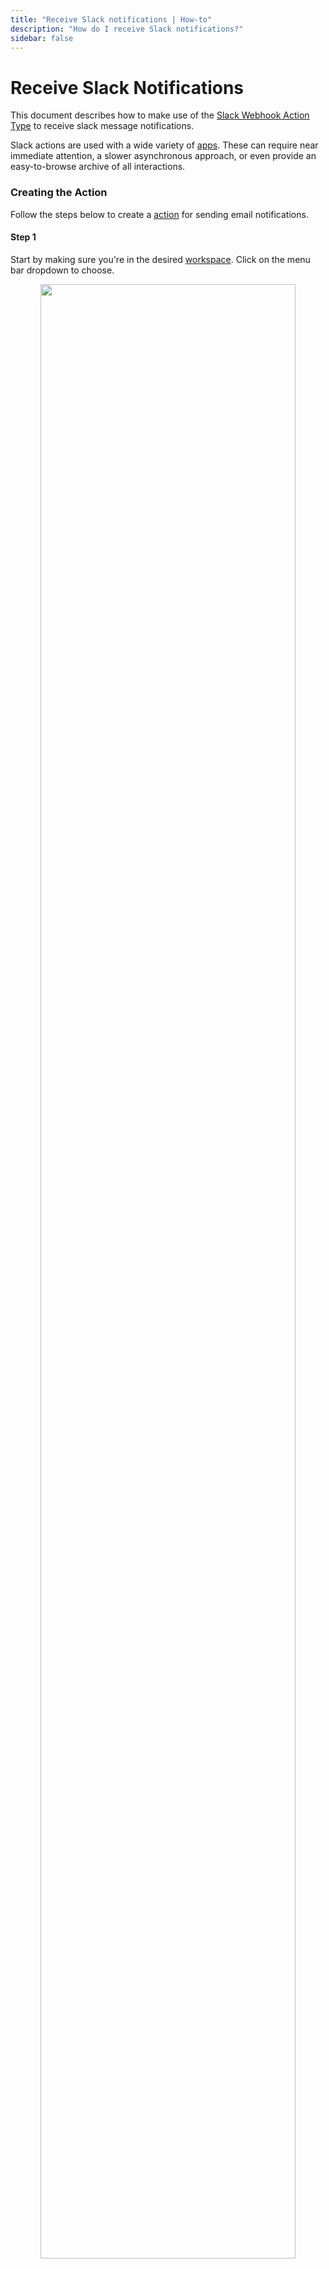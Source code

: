 ```yaml
---
title: "Receive Slack notifications | How-to"
description: "How do I receive Slack notifications?"
sidebar: false
---
```


# Receive Slack Notifications

This document describes how to make use of the [Slack Webhook Action Type](/reference/action-types/slack-webhook/) to receive slack message notifications.

Slack actions are used with a wide variety of [apps](/reference/apps/). These can require near immediate attention, a slower asynchronous approach, or even provide an easy-to-browse archive of all interactions.

### Creating the Action

Follow the steps below to create a [action](/reference/actions/) for sending email notifications.

#### Step 1

Start by making sure you're in the desired [workspace](/reference/workspaces/). Click on the menu bar dropdown to choose.

<p align="center">
  <img src="/images/navigation/choose-workspace-dropdown.png" width="90%">
</p>

#### Step 2

Select the **Actions** tab within the workspace view and click the **+ New Action** button. This will launch a modal for creating new actions.

<p align="center">
  <img src="/images/how-tos/create-new-action.png" width="90%">
</p>

#### Step 3

From the action creation model, select **Slack** from the _Action type_ dropdown list.

<p align="center">
  <img src="/images/modals/personal-office-coffee-machine-edit-app-actions-slack.png" width="70%">
</p>

#### Step 4

Enter the URL for your Slack Outgoing Webhook you wish to use, and click on **+ Create action** to complete the process.

::: tip
Create or view your Slack webhook integrations [here](https://slack.com/apps/A0F7VRG6Q-outgoing-webhooks).
:::

<p align="center">
  <img src="/images/modals/personal-office-coffee-machine-edit-app-actions-slack-save.png" width="70%">
</p>

Follow the steps below to attach the Webhook action created above to one or more [apps](/reference/apps/).

#### Step 1

Select the **Apps** tab within the workspace view and select the [app](/reference/apps/) you wish to receive Slack notifications for.

<p align="center">
  <img src="/images/how-tos/edit-app.png" width="90%">
</p>

#### Step 2

From the app model, click on the **Edit** button.

<p align="center">
  <img src="/images/modals/personal-office-coffee-machine-edit-app.png" width="70%">
</p>

#### Step 3

From the app edit model, type in the name of your action in _Actions_ list. The name will autocomplete as you type.

<p align="center">
  <img src="/images/modals/personal-office-coffee-machine-edit-app-actions-slack.png" width="70%">
</p>

#### Step 4

Click on the **Save changes** button and you're done!

<p align="center">
  <img src="/images/modals/personal-office-coffee-machine-edit-app-actions-slack-save.png" width="70%">
</p>


### Wait for App Interaction 

Now that your app is configured, you just wait until someone interacts with it. Once they do, you'll receive an Slack that looks something like this.

![Action Integration](/images/actions/personal-office-coffee-machine-slack.png)
